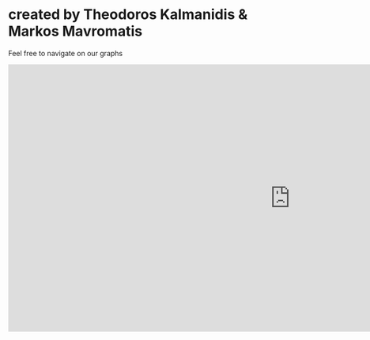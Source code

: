 
<html>
<head>
<title>ChemInformatics Capstone Project </title>
</head>
<body>

<h1>created by Theodoros Kalmanidis & Markos Mavromatis</h1>
<p>Feel free to navigate on our graphs</p>
<iframe width="1140" height="541.25" src="https://app.powerbi.com/reportEmbed?reportId=76822126-592e-4701-b2c6-f496fc906648&autoAuth=true&ctid=6ca36a40-00a4-4673-bdb8-50ef055d88a5&config=eyJjbHVzdGVyVXJsIjoiaHR0cHM6Ly93YWJpLW5vcnRoLWV1cm9wZS1yZWRpcmVjdC5hbmFseXNpcy53aW5kb3dzLm5ldC8ifQ%3D%3D" frameborder="0" allowFullScreen="true"></iframe>

</body>
</html>
